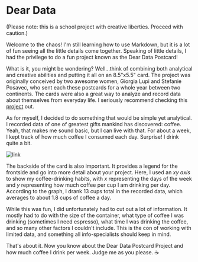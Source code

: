 # Dear Data 
(Please note: this is a school project with creative liberties. Proceed with caution.)

Welcome to the chaos! I'm still learning how to use Markdown, but it is a lot of fun seeing all the little details come together.
Speaking of little details, I had the privilege to do a fun project known as the Dear Data Postcard! 

What is it, you might be wondering? Well...think of combining both analytical and creative abilities and putting it 
all on an 8.5"x5.5" card. The project was originally conceived by two awesome women, Giorgia Lupi and Stefanie Posavec,
who sent each these postcards for a whole year between two continents. The cards were also a great way to analyze and record
data about themselves from everyday life. I seriously recommend checking this [project](http://http://www.dear-data.com/theproject) out.

As for myself, I decided to do something that would be simple yet analytical. I recorded data of one of greatest gifts mankind has 
discovered: coffee. Yeah, that makes me sound basic, but I can live with that. For about a week, I kept track of how much coffee I
consumed each day. Surprise! I drink quite a bit.

![link](https://lana-m-g.github.io/images/DearDataCoffee3.png)


The backside of the card is also important. It provides a legend for the frontside and go into more detail about your project.
Here, I used an *xy axis* to show my coffee-drinking habits, with *x* representing the days of the week and *y* representing
how much coffee per cup I am drinking per day. According to the graph, I drank 13 cups total in the recorded data, which averages 
to about 1.8 cups of coffee a day.

While this was fun, I did unfortunately had to cut out a lot of information. It mostly had to do with the size of the container,
what type of coffee I was drinking (sometimes I need espresso), what time I was drinking the coffee, and so many other factors I
couldn't include. This is the con of working with limited data, and something all info-specialists should keep in mind.

That's about it. Now you know about the Dear Data Postcard Project and how much coffee I drink per week. Judge me as you please. :coffee:
